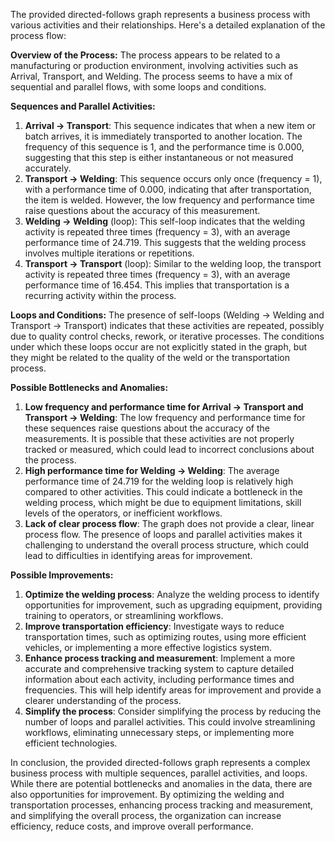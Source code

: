 The provided directed-follows graph represents a business process with various activities and their relationships. Here's a detailed explanation of the process flow:

**Overview of the Process:**
The process appears to be related to a manufacturing or production environment, involving activities such as Arrival, Transport, and Welding. The process seems to have a mix of sequential and parallel flows, with some loops and conditions.

**Sequences and Parallel Activities:**

1. **Arrival -> Transport**: This sequence indicates that when a new item or batch arrives, it is immediately transported to another location. The frequency of this sequence is 1, and the performance time is 0.000, suggesting that this step is either instantaneous or not measured accurately.
2. **Transport -> Welding**: This sequence occurs only once (frequency = 1), with a performance time of 0.000, indicating that after transportation, the item is welded. However, the low frequency and performance time raise questions about the accuracy of this measurement.
3. **Welding -> Welding** (loop): This self-loop indicates that the welding activity is repeated three times (frequency = 3), with an average performance time of 24.719. This suggests that the welding process involves multiple iterations or repetitions.
4. **Transport -> Transport** (loop): Similar to the welding loop, the transport activity is repeated three times (frequency = 3), with an average performance time of 16.454. This implies that transportation is a recurring activity within the process.

**Loops and Conditions:**
The presence of self-loops (Welding -> Welding and Transport -> Transport) indicates that these activities are repeated, possibly due to quality control checks, rework, or iterative processes. The conditions under which these loops occur are not explicitly stated in the graph, but they might be related to the quality of the weld or the transportation process.

**Possible Bottlenecks and Anomalies:**

1. **Low frequency and performance time for Arrival -> Transport and Transport -> Welding**: The low frequency and performance time for these sequences raise questions about the accuracy of the measurements. It is possible that these activities are not properly tracked or measured, which could lead to incorrect conclusions about the process.
2. **High performance time for Welding -> Welding**: The average performance time of 24.719 for the welding loop is relatively high compared to other activities. This could indicate a bottleneck in the welding process, which might be due to equipment limitations, skill levels of the operators, or inefficient workflows.
3. **Lack of clear process flow**: The graph does not provide a clear, linear process flow. The presence of loops and parallel activities makes it challenging to understand the overall process structure, which could lead to difficulties in identifying areas for improvement.

**Possible Improvements:**

1. **Optimize the welding process**: Analyze the welding process to identify opportunities for improvement, such as upgrading equipment, providing training to operators, or streamlining workflows.
2. **Improve transportation efficiency**: Investigate ways to reduce transportation times, such as optimizing routes, using more efficient vehicles, or implementing a more effective logistics system.
3. **Enhance process tracking and measurement**: Implement a more accurate and comprehensive tracking system to capture detailed information about each activity, including performance times and frequencies. This will help identify areas for improvement and provide a clearer understanding of the process.
4. **Simplify the process**: Consider simplifying the process by reducing the number of loops and parallel activities. This could involve streamlining workflows, eliminating unnecessary steps, or implementing more efficient technologies.

In conclusion, the provided directed-follows graph represents a complex business process with multiple sequences, parallel activities, and loops. While there are potential bottlenecks and anomalies in the data, there are also opportunities for improvement. By optimizing the welding and transportation processes, enhancing process tracking and measurement, and simplifying the overall process, the organization can increase efficiency, reduce costs, and improve overall performance.